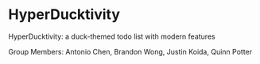 # HyperDucktivity

HyperDucktivity: a duck-themed todo list with modern features

Group Members: Antonio Chen, Brandon Wong, Justin Koida, Quinn Potter
